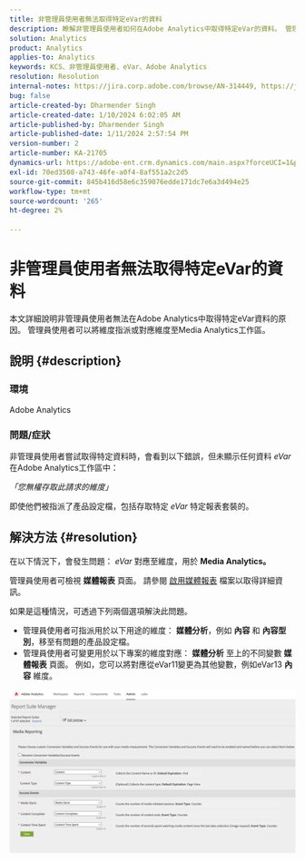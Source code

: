 ```yaml
---
title: 非管理員使用者無法取得特定eVar的資料
description: 瞭解非管理員使用者如何在Adobe Analytics中取得特定eVar的資料。 管理員使用者可將維度指派或對應至Media Analytics工作區。
solution: Analytics
product: Analytics
applies-to: Analytics
keywords: KCS、非管理員使用者、eVar、Adobe Analytics
resolution: Resolution
internal-notes: https://jira.corp.adobe.com/browse/AN-314449, https://jira.corp.adobe.com/browse/AN-288651
bug: false
article-created-by: Dharmender Singh
article-created-date: 1/10/2024 6:02:05 AM
article-published-by: Dharmender Singh
article-published-date: 1/11/2024 2:57:54 PM
version-number: 2
article-number: KA-21705
dynamics-url: https://adobe-ent.crm.dynamics.com/main.aspx?forceUCI=1&pagetype=entityrecord&etn=knowledgearticle&id=f33c4ac5-7daf-ee11-a569-6045bd0065b6
exl-id: 70ed3508-a743-46fe-a0f4-8af551a2c2d5
source-git-commit: 845b416d58e6c359076edde171dc7e6a3d494e25
workflow-type: tm+mt
source-wordcount: '265'
ht-degree: 2%

---
```


# 非管理員使用者無法取得特定eVar的資料


本文詳細說明非管理員使用者無法在Adobe Analytics中取得特定eVar資料的原因。 管理員使用者可以將維度指派或對應維度至Media Analytics工作區。

## 說明 {#description}


### <b>環境</b>

Adobe Analytics

### <b>問題/症狀</b>

非管理員使用者嘗試取得特定資料時，會看到以下錯誤，但未顯示任何資料 *eVar* 在Adobe Analytics工作區中：

*「您無權存取此請求的維度」*

即使他們被指派了產品設定檔，包括存取特定 *eVar* 特定報表套裝的。


## 解決方法 {#resolution}


在以下情況下，會發生問題： *eVar* 對應至維度，用於 <b>Media Analytics。 </b>

管理員使用者可檢視 <b>媒體報表</b> 頁面。 請參閱 [啟用媒體報表](https://experienceleague.adobe.com/docs/media-analytics/using/media-reports/media-reports-enable.html?lang=en) 檔案以取得詳細資訊。

如果是這種情況，可透過下列兩個選項解決此問題。

- 管理員使用者可指派用於以下用途的維度： <b>媒體分析</b>，例如 <b>內容</b> 和 <b>內容型別</b>，移至有問題的產品設定檔。
- 管理員使用者可變更用於以下專案的維度對應： <b>媒體分析</b> 至上的不同變數 <b>媒體報表</b> 頁面。 例如，您可以將對應從eVar11變更為其他變數，例如eVar13 <b>內容</b> 維度。


![](assets/c3c48629-06e0-ed11-a7c7-6045bd006e5a.png)
